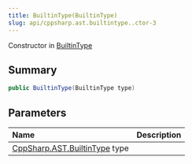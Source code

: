```yaml
---
title: BuiltinType(BuiltinType)
slug: api/cppsharp.ast.builtintype..ctor-3
---
```

Constructor in [BuiltinType](/api/cppsharp/ast/builtintype)

## Summary



```csharp
public BuiltinType(BuiltinType type)
```

## Parameters

|Name|Description|
|:---|:---|
|[CppSharp.AST.BuiltinType](/api/cppsharp/ast/builtintype) type||

